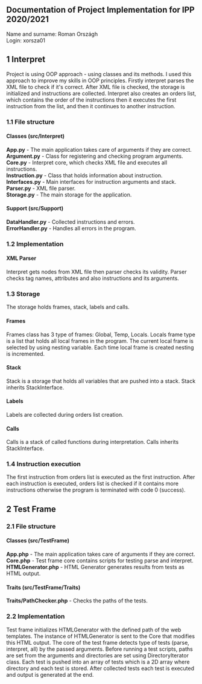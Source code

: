 ## Documentation of Project Implementation for IPP 2020/2021  
Name and surname: Roman Országh  
Login: xorsza01

## 1 Interpret
Project is using OOP approach - using classes and its methods.
I used this approach to improve my skills in OOP principles.
Firstly interpret parses the XML file to check if it's correct.
After XML file is checked, the storage is initialized and
instructions are collected. Interpret also creates an orders list,
which contains the order of the instructions then it executes
the first instruction from the list, and then it continues to another
instruction.

### 1.1 File structure
#### Classes (src/Interpret)
**App.py** - The main application takes care of arguments if they are correct.  
**Argument.py** - Class for registering and checking program arguments.  
**Core.py** - Interpret core, which checks XML file and executes all instructions.  
**Instruction.py** - Class that holds information about instruction.  
**Interfaces.py** - Main interfaces for instruction arguments and stack.  
**Parser.py** - XML file parser.  
**Storage.py** - The main storage for the application.  

#### Support (src/Support)
**DataHandler.py** - Collected instructions and errors.  
**ErrorHandler.py** - Handles all errors in the program.

### 1.2 Implementation
#### XML Parser
Interpret gets nodes from XML file then parser checks its validity.
Parser checks tag names, attributes and also instructions and its arguments.

### 1.3 Storage
The storage holds frames, stack, labels and calls.  
#### Frames
Frames class has 3 type of frames: Global, Temp, Locals. Locals frame type
is a list that holds all local frames in the program. The current
local frame is selected by using nesting variable. Each time local frame is
created nesting is incremented.  
#### Stack
Stack is a storage that holds all variables that are pushed into a stack.
Stack inherits StackInterface.
#### Labels
Labels are collected during orders list creation.  
#### Calls
Calls is a stack of called functions during interpretation.
Calls inherits StackInterface.

### 1.4 Instruction execution
The first instruction from orders list is executed as the first instruction.
After each instruction is executed, orders list is checked if it contains
more instructions otherwise the program is terminated with code 0 (success).

## 2 Test Frame

### 2.1 File structure
#### Classes (src/TestFrame)
**App.php** - The main application takes care of arguments if they are correct.  
**Core.php** - Test frame core contains scripts for testing parse and interpret.  
**HTMLGenerator.php** - HTML Generator generates results from tests as HTML output.  

#### Traits (src/TestFrame/Traits) 
**Traits/PathChecker.php** - Checks the paths of the tests.

### 2.2 Implementation
Test frame initializes HTMLGenerator with the defined path of the web templates.
The instance of HTMLGenerator is sent to the Core that modifies this HTML output.
The core of the test frame detects type of tests (parse, interpret, all) by the
passed arguments. Before running a test scripts, paths are set from the arguments
and directories are set using DirectoryIterator class. Each test is pushed into
an array of tests which is a 2D array where directory and each test is stored.
After collected tests each test is executed and output is generated at the end.
